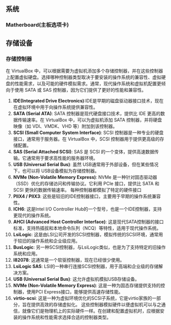 ## 系统
### Matherboard(主板选项卡)

## 存储设备
### 存储控制器
在 VirtualBox 中，可以根据需要为虚拟机添加多个存储控制器，并在这些控制器上配置虚拟硬盘。选择哪种控制器类型取决于要安装的操作系统的兼容性、虚拟硬盘的性能需求，以及可能的硬件模拟需求。通常，现代操作系统和虚拟机配置更倾向于使用 SATA 或 SAS 控制器，因为它们提供了更好的性能和兼容性。
1. **IDE(Integrated Drive Electronics)**:IDE是早期的磁盘驱动器接口技术，现在在虚拟环境中用于向操作系统提供兼容性。
2. **SATA (Serial ATA)**: SATA 控制器是现代硬盘接口技术，提供比 IDE 更高的数据传输速率。在 VirtualBox 中，可以为虚拟机添加 SATA 控制器，并将硬盘映像（如 VDI、VMDK、VHD 等）附加到该控制器。
3. **SCSI (Small Computer System Interface)**: SCSI 控制器是一种专业的硬盘接口，通常用于服务器。在 VirtualBox 中，SCSI 控制器用于提供更高级的存储配置。
4. **SAS (Serial Attached SCSI)**: SAS 是 SCSI 的一个变体，提供高速数据传输。它通常用于要求高性能的服务器环境。
5. **USB (Universal Serial Bus)**: 虽然 USB通常用于外部设备，但在某些情况下，也可以将 USB设备模拟为存储控制器。
6. **NVMe (Non-Volatile Memory Express)**: NVMe 是一种针对固态驱动器（SSD）优化的存储访问和传输协议。它利用 PCIe 接口，提供比 SATA 和 SCSI 更快的数据传输速率。
每种控制器都模拟了特定的硬件接口
1. **PIIX4 / PIIX3**: 这些是较旧的IDE控制器接口，主要用于早期的操作系统兼容性。
2. **ICH6**: 这是Intel I/O Controller Hub的一个型号，也是一个IDE控制器，支持更现代的操作系统。
3. **AHCI (Advanced Host Controller Interface)**: 这是现代SATA控制器的接口标准，支持热插拔和本地命令队列（NCQ）等特性，适用于现代操作系统。
4. **LsiLogic**: 这是由LSI公司开发的SCSI控制器，模拟传统的SCSI环境，通常用于较旧的操作系统和企业级应用。
5. **BusLogic**: 另一种SCSI控制器，与LsiLogic类似，也是为了支持特定的旧操作系统和应用。
6. **I82078**: 这通常是一个软驱控制器，现在已经很少使用。
7. **LsiLogic SAS**: LSI的一种串行连接SCSI控制器，用于高端和企业级的存储解决方案。
8. **USB (Universal Serial Bus)**: 这允许虚拟机模拟USB存储设备。
9. **NVMe (Non-Volatile Memory Express)**: 这是一种为固态存储提供支持的控制器，使用PCI Express接口，能够提供高速存储性能。
10. **virtio-scsi**: 这是一种为虚拟环境优化的SCSI子系统，它是virtio家族的一部分，旨在提供高效的存储虚拟化。
这些控制器模拟硬件以便虚拟机可以与之通信，就像它们是物理机上的实际硬件一样。在创建和配置虚拟机时，应根据安装的操作系统和性能需求选择合适的控制器类型。